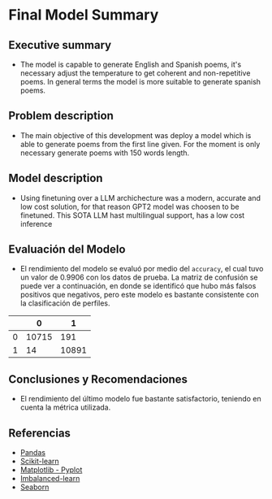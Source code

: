 # Final Model Summary

## Executive summary

- The model is capable to generate English and Spanish poems, it's necessary adjust the temperature to get coherent and non-repetitive poems. In general terms the model is more suitable to generate spanish poems.

## Problem description

- The main objective of this development was deploy a model which is able to generate poems from the first line given. For the moment is only necessary generate poems with 150 words length.

## Model description

- Using finetuning over a LLM archichecture was a modern, accurate and low cost solution, for that reason GPT2 model was choosen to be finetuned. This SOTA LLM hast multilingual support, has a low cost inference

## Evaluación del Modelo

- El rendimiento del modelo se evaluó por medio del `accuracy`, el cual tuvo un valor de $0.9906$ con los datos de prueba. La matriz de confusión se puede ver a continuación, en donde se identificó que hubo más falsos positivos que negativos, pero este modelo es bastante consistente con la clasificación de perfiles.

|   | 0 | 1 |
| --- | --- | --- |
| 0 | 10715 | 191 |
| 1 | 14 | 10891 |

## Conclusiones y Recomendaciones

- El rendimiento del último modelo fue bastante satisfactorio, teniendo en cuenta la métrica utilizada.

## Referencias

- [Pandas](https://pandas.pydata.org/)
- [Scikit-learn](https://scikit-learn.org/stable/)
- [Matplotlib - Pyplot](https://matplotlib.org/stable/tutorials/pyplot.html)
- [Imbalanced-learn](https://imbalanced-learn.org/stable/)
- [Seaborn](https://seaborn.pydata.org/) 
